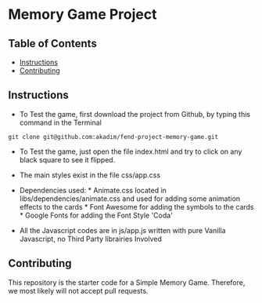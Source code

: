 # Memory Game Project

## Table of Contents

* [Instructions](#instructions)
* [Contributing](#contributing)

## Instructions

- To Test the game, first download the project from Github, by typing this command in the Terminal

```
git clone git@github.com:akadim/fend-project-memory-game.git
```

- To Test the game, just open the file index.html and try to click on any black square to see it flipped.

- The main styles exist in the file css/app.css

- Dependencies used: 
      * Animate.css located in libs/dependencies/animate.css and used for adding some animation effects to the cards
      * Font Awesome for adding the symbols to the cards
      * Google Fonts for adding the Font Style 'Coda'

- All the Javascript codes are in js/app.js written with pure Vanilla Javascript, no Third Party librairies Involved 

## Contributing

This repository is the starter code for a Simple Memory Game. Therefore, we most likely will not accept pull requests.
